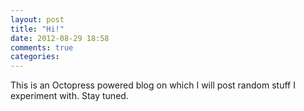 ```yaml
---
layout: post
title: "Hi!"
date: 2012-08-29 18:58
comments: true
categories:
---
```


This is an Octopress powered blog on which I will post random stuff I experiment with. Stay tuned.
